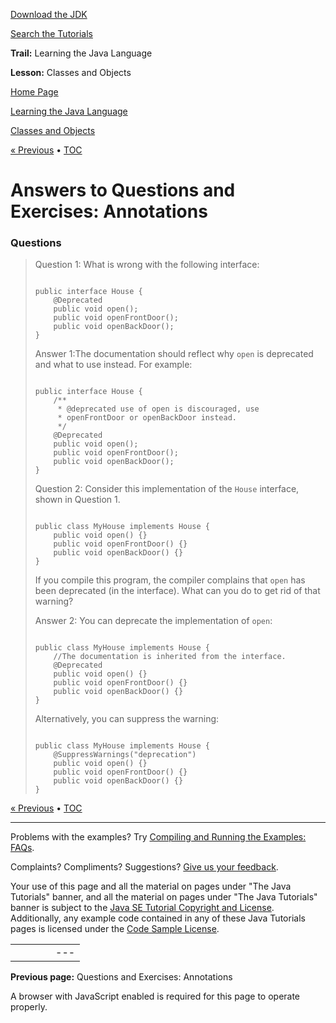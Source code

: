 [Download
the JDK](http://java.sun.com/javase/6/download.jsp)
  
[Search the
Tutorials](../../../search.html)

**Trail:** Learning the Java Language
  
**Lesson:** Classes and Objects

[Home Page](../../../index.html)
>
[Learning the Java Language](../../index.html)
>
[Classes and Objects](../index.html)

[« Previous](../QandE/annotations-questions.html) • [TOC](../../TOC.html)

# Answers to Questions and Exercises: Annotations

### Questions

> Question 1: What is wrong with the following interface:
>
> ```
>
> public interface House {
>     @Deprecated
>     public void open();
>     public void openFrontDoor();
>     public void openBackDoor();
> }
>
> ```
>
> Answer 1:The documentation should reflect why
> `open` is deprecated and what to use instead. For example:
>
> ```
>
> public interface House { 
>     /**
>      * @deprecated use of open is discouraged, use
>      * openFrontDoor or openBackDoor instead.
>      */
>     @Deprecated
>     public void open(); 
>     public void openFrontDoor();
>     public void openBackDoor();
> }
>
> ```
>
> Question 2: Consider this implementation of the
> `House` interface, shown in Question 1.
>
> ```
>
> public class MyHouse implements House {
>     public void open() {}
>     public void openFrontDoor() {}
>     public void openBackDoor() {}
> }
>
> ```
>
> If you compile this program, the compiler complains that `open`
> has been deprecated (in the interface). What can you do to get rid of that
> warning?
>
> Answer 2: You can deprecate the implementation of
> `open`:
>
> ```
>
> public class MyHouse implements House { 
>     //The documentation is inherited from the interface.
>     @Deprecated
>     public void open() {} 
>     public void openFrontDoor() {}
>     public void openBackDoor() {}
> }
>
> ```
>
> Alternatively, you can suppress the warning:
>
> ```
>
> public class MyHouse implements House { 
>     @SuppressWarnings("deprecation")
>     public void open() {} 
>     public void openFrontDoor() {}
>     public void openBackDoor() {}
> }
>
> ```

[« Previous](../QandE/annotations-questions.html)
•
[TOC](../../TOC.html)


---

Problems with the examples? Try [Compiling and Running
the Examples: FAQs](../../../information/run-examples.html).
  
Complaints? Compliments? Suggestions? [Give
us your feedback](http://download.oracle.com/javase/feedback.html).

Your use of this page and all the material on pages under "The Java Tutorials" banner,
and all the material on pages under "The Java Tutorials" banner is subject to the [Java SE Tutorial Copyright
and License](../../../information/license.html).
Additionally, any example code contained in any of these Java
Tutorials pages is licensed under the
[Code
Sample License](http://developers.sun.com/license/berkeley_license.html).

|  |  |  |  |  |
| --- | --- | --- | --- | --- |
| |  |  | | --- | --- | | duke image | Oracle logo | | [About Oracle](http://www.oracle.com/us/corporate/index.html) | [Oracle Technology Network](http://www.oracle.com/technology/index.html) | [Terms of Service](https://www.samplecode.oracle.com/servlets/CompulsoryClickThrough?type=TermsOfService) | Copyright © 1995, 2011 Oracle and/or its affiliates. All rights reserved. |

**Previous page:** Questions and Exercises: Annotations




A browser with JavaScript enabled is required for this page to operate properly.